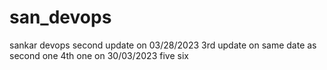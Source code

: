 # san_devops
sankar devops
second update on 03/28/2023
3rd update on same date as second one
4th one on 30/03/2023
five
six

